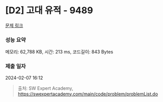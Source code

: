 # [D2] 고대 유적 - 9489 

[문제 링크](https://swexpertacademy.com/main/code/problem/problemDetail.do?contestProbId=AXAd8-d6MRoDFARP) 

### 성능 요약

메모리: 62,788 KB, 시간: 213 ms, 코드길이: 843 Bytes

### 제출 일자

2024-02-07 16:12



> 출처: SW Expert Academy, https://swexpertacademy.com/main/code/problem/problemList.do